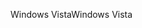 <span data-ttu-id="c8337-101">Windows Vista</span><span class="sxs-lookup"><span data-stu-id="c8337-101">Windows Vista</span></span>
